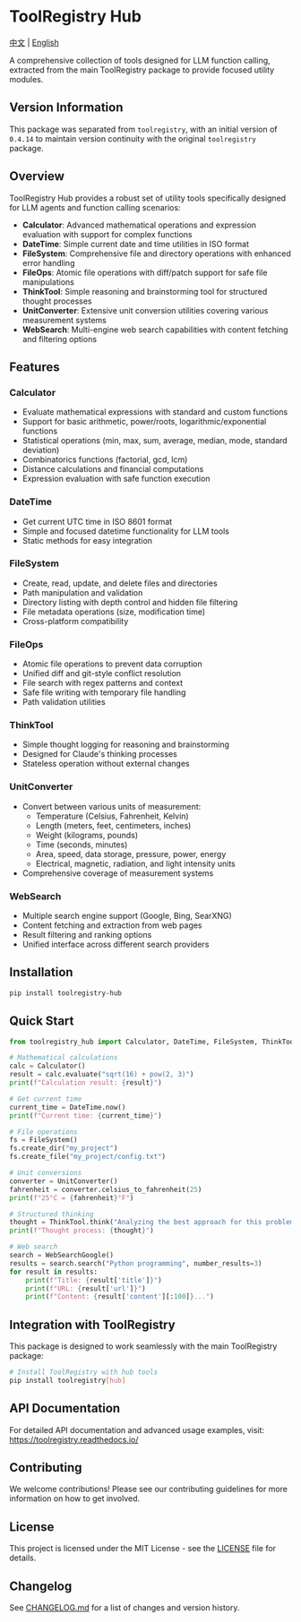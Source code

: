 # ToolRegistry Hub

[中文](README_zh.md) | [English](README_en.md)

A comprehensive collection of tools designed for LLM function calling, extracted from the main ToolRegistry package to provide focused utility modules.

## Version Information

This package was separated from `toolregistry`, with an initial version of `0.4.14` to maintain version continuity with the original `toolregistry` package.

## Overview

ToolRegistry Hub provides a robust set of utility tools specifically designed for LLM agents and function calling scenarios:

- **Calculator**: Advanced mathematical operations and expression evaluation with support for complex functions
- **DateTime**: Simple current date and time utilities in ISO format
- **FileSystem**: Comprehensive file and directory operations with enhanced error handling
- **FileOps**: Atomic file operations with diff/patch support for safe file manipulations
- **ThinkTool**: Simple reasoning and brainstorming tool for structured thought processes
- **UnitConverter**: Extensive unit conversion utilities covering various measurement systems
- **WebSearch**: Multi-engine web search capabilities with content fetching and filtering options

## Features

### Calculator

- Evaluate mathematical expressions with standard and custom functions
- Support for basic arithmetic, power/roots, logarithmic/exponential functions
- Statistical operations (min, max, sum, average, median, mode, standard deviation)
- Combinatorics functions (factorial, gcd, lcm)
- Distance calculations and financial computations
- Expression evaluation with safe function execution

### DateTime

- Get current UTC time in ISO 8601 format
- Simple and focused datetime functionality for LLM tools
- Static methods for easy integration

### FileSystem

- Create, read, update, and delete files and directories
- Path manipulation and validation
- Directory listing with depth control and hidden file filtering
- File metadata operations (size, modification time)
- Cross-platform compatibility

### FileOps

- Atomic file operations to prevent data corruption
- Unified diff and git-style conflict resolution
- File search with regex patterns and context
- Safe file writing with temporary file handling
- Path validation utilities

### ThinkTool

- Simple thought logging for reasoning and brainstorming
- Designed for Claude's thinking processes
- Stateless operation without external changes

### UnitConverter

- Convert between various units of measurement:
  - Temperature (Celsius, Fahrenheit, Kelvin)
  - Length (meters, feet, centimeters, inches)
  - Weight (kilograms, pounds)
  - Time (seconds, minutes)
  - Area, speed, data storage, pressure, power, energy
  - Electrical, magnetic, radiation, and light intensity units
- Comprehensive coverage of measurement systems

### WebSearch

- Multiple search engine support (Google, Bing, SearXNG)
- Content fetching and extraction from web pages
- Result filtering and ranking options
- Unified interface across different search providers

## Installation

```bash
pip install toolregistry-hub
```

## Quick Start

```python
from toolregistry_hub import Calculator, DateTime, FileSystem, ThinkTool, UnitConverter, WebSearchGoogle

# Mathematical calculations
calc = Calculator()
result = calc.evaluate("sqrt(16) + pow(2, 3)")
print(f"Calculation result: {result}")

# Get current time
current_time = DateTime.now()
print(f"Current time: {current_time}")

# File operations
fs = FileSystem()
fs.create_dir("my_project")
fs.create_file("my_project/config.txt")

# Unit conversions
converter = UnitConverter()
fahrenheit = converter.celsius_to_fahrenheit(25)
print(f"25°C = {fahrenheit}°F")

# Structured thinking
thought = ThinkTool.think("Analyzing the best approach for this problem...")
print(f"Thought process: {thought}")

# Web search
search = WebSearchGoogle()
results = search.search("Python programming", number_results=3)
for result in results:
    print(f"Title: {result['title']}")
    print(f"URL: {result['url']}")
    print(f"Content: {result['content'][:100]}...")
```

## Integration with ToolRegistry

This package is designed to work seamlessly with the main ToolRegistry package:

```bash
# Install ToolRegistry with hub tools
pip install toolregistry[hub]
```

## API Documentation

For detailed API documentation and advanced usage examples, visit: <https://toolregistry.readthedocs.io/>

## Contributing

We welcome contributions! Please see our contributing guidelines for more information on how to get involved.

## License

This project is licensed under the MIT License - see the [LICENSE](LICENSE) file for details.

## Changelog

See [CHANGELOG.md](CHANGELOG.md) for a list of changes and version history.
